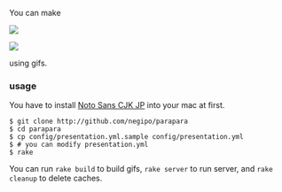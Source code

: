 You can make

![](https://33.media.tumblr.com/09bafef23caf0d765aee8138a7bc791e/tumblr_nfixyqTP1z1qz4e26o1_500.gif)

![](https://38.media.tumblr.com/e99b3d5622f2820b89be4c525190366f/tumblr_nfixzwlBmg1qz4e26o1_500.gif)

using gifs.

### usage
You have to install [Noto Sans CJK JP](https://www.google.com/get/noto/#/family/noto-sans-jpan) into your mac at first.

```
$ git clone http://github.com/negipo/parapara
$ cd parapara
$ cp config/presentation.yml.sample config/presentation.yml
$ # you can modify presentation.yml
$ rake
```

You can run `rake build` to build gifs, `rake server` to run server, and `rake cleanup` to delete caches.
